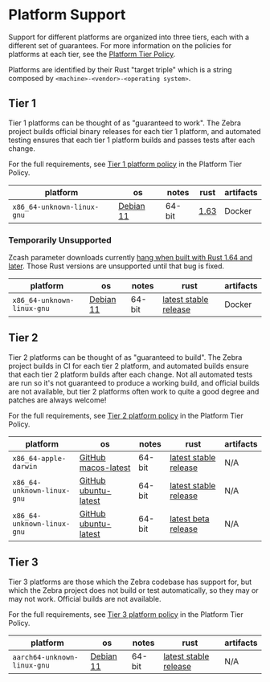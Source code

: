 # Platform Support

Support for different platforms are organized into three tiers, each with a
different set of guarantees. For more information on the policies for platforms
at each tier, see the [Platform Tier Policy](platform-tier-policy.md).

Platforms are identified by their Rust "target triple" which is a string composed by
`<machine>-<vendor>-<operating system>`.

## Tier 1

Tier 1 platforms can be thought of as "guaranteed to work". The Zebra project
builds official binary releases for each tier 1 platform, and automated testing
ensures that each tier 1 platform builds and passes tests after each change.

For the full requirements, see [Tier 1 platform policy](platform-tier-policy.md#tier-1-platform-policy) in the Platform Tier Policy.

| platform | os | notes | rust | artifacts
| -------|-------|-------|-------|-------
| `x86_64-unknown-linux-gnu` | [Debian 11](https://www.debian.org/releases/bullseye/) | 64-bit | [1.63](https://github.com/rust-lang/rust/releases) | Docker

### Temporarily Unsupported

Zcash parameter downloads currently [hang when built with Rust 1.64 and later](https://github.com/ZcashFoundation/zebra/issues/5091).
Those Rust versions are unsupported until that bug is fixed.

| platform | os | notes | rust | artifacts
| -------|-------|-------|-------|-------
| `x86_64-unknown-linux-gnu` | [Debian 11](https://www.debian.org/releases/bullseye/) | 64-bit | [latest stable release](https://github.com/rust-lang/rust/releases) | Docker

## Tier 2

Tier 2 platforms can be thought of as "guaranteed to build". The Zebra project
builds in CI for each tier 2 platform, and automated builds ensure that each
tier 2 platform builds after each change. Not all automated tests are run so it's
not guaranteed to produce a working build, and official builds are not available,
but tier 2 platforms often work to quite a good degree and patches are always
welcome!

For the full requirements, see [Tier 2 platform policy](platform-tier-policy.md#tier-2-platform-policy) in the Platform Tier Policy.

| platform | os | notes | rust | artifacts
| -------|-------|-------|-------|-------
| `x86_64-apple-darwin` | [GitHub macos-latest](https://github.com/actions/virtual-environments#available-environments) | 64-bit | [latest stable release](https://github.com/rust-lang/rust/releases) | N/A
| `x86_64-unknown-linux-gnu` | [GitHub ubuntu-latest](https://github.com/actions/virtual-environments#available-environments) | 64-bit | [latest stable release](https://github.com/rust-lang/rust/releases) | N/A
| `x86_64-unknown-linux-gnu` | [GitHub ubuntu-latest](https://github.com/actions/virtual-environments#available-environments) | 64-bit | [latest beta release](https://github.com/rust-lang/rust/blob/beta/src/version) | N/A

## Tier 3

Tier 3 platforms are those which the Zebra codebase has support for, but which
the Zebra project does not build or test automatically, so they may or may not
work. Official builds are not available.

For the full requirements, see [Tier 3 platform policy](platform-tier-policy.md#tier-3-platform-policy) in the Platform Tier Policy.

| platform | os | notes | rust | artifacts
| -------|-------|-------|-------|-------
| `aarch64-unknown-linux-gnu` | [Debian 11](https://www.debian.org/releases/bullseye/) | 64-bit | [latest stable release](https://github.com/rust-lang/rust/releases) | N/A

